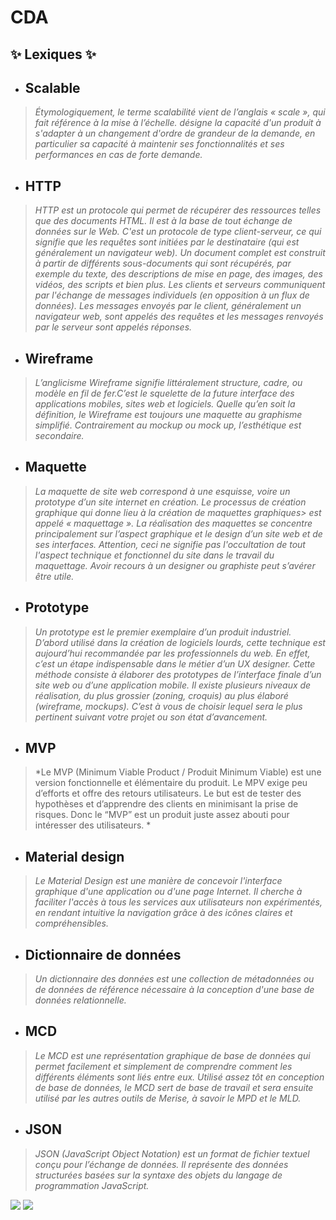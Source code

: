 # CDA 

## ✨ Lexiques ✨ 
                                 
- ## Scalable 
> *Étymologiquement, le terme scalabilité vient de l’anglais « scale », qui fait référence à la mise à l’échelle.
> désigne la capacité d'un produit à s'adapter à un changement d'ordre de grandeur de la demande, en particulier sa capacité à maintenir ses fonctionnalités et ses performances en cas de forte demande.*

- ## HTTP
> *HTTP est un protocole qui permet de récupérer des ressources telles que des documents HTML. Il est à la base de tout échange de données sur le Web. C'est un protocole de type client-serveur, ce qui signifie que les requêtes sont initiées par le destinataire (qui est généralement un navigateur web). Un document complet est construit à partir de différents sous-documents qui sont récupérés, par exemple du texte, des descriptions de mise en page, des images, des vidéos, des scripts et bien plus.
Les clients et serveurs communiquent par l'échange de messages individuels (en opposition à un flux de données). Les messages envoyés par le client, généralement un navigateur web, sont appelés des requêtes et les messages renvoyés par le serveur sont appelés réponses.*

- ## Wireframe 
> *L’anglicisme Wireframe signifie littéralement structure, cadre, ou modèle en fil de fer.C’est le squelette de la future interface des applications mobiles, sites web et logiciels. Quelle qu’en soit la définition, le Wireframe est toujours une maquette au graphisme simplifié. Contrairement au mockup ou mock up, l’esthétique est secondaire.*

- ## Maquette 
> *La maquette de site web correspond à une esquisse, voire un prototype d’un site internet en création. Le processus de création graphique qui donne lieu à la création de maquettes graphiques> est appelé « maquettage ». La réalisation des maquettes se concentre principalement sur l’aspect graphique et le design d’un site web et de ses interfaces. Attention, ceci ne signifie pas l'occultation de tout l'aspect technique et fonctionnel du site dans le travail du maquettage. Avoir recours à un designer ou graphiste peut s’avérer être utile.*

- ## Prototype 
> *Un prototype est le premier exemplaire d’un produit industriel. D’abord utilisé dans la création de logiciels lourds, cette technique est aujourd’hui recommandée par les professionnels du web.
En effet, c’est un étape indispensable dans le métier d’un UX designer. Cette méthode consiste à élaborer des prototypes de l’interface finale d’un site web ou d’une application mobile.
Il existe plusieurs niveaux de réalisation, du plus grossier (zoning, croquis) au plus élaboré (wireframe, mockups). C’est à vous de choisir lequel sera le plus pertinent suivant votre projet ou son état d’avancement.*

- ## MVP  
> *Le MVP (Minimum Viable Product / Produit Minimum Viable) est une version fonctionnelle et élémentaire du produit. Le MPV exige peu d’efforts et offre des retours utilisateurs. Le but est de tester des hypothèses et d’apprendre des clients en minimisant la prise de risques.
>Donc le “MVP” est un produit juste assez abouti pour intéresser des utilisateurs. * 

- ## Material design
> *Le Material Design est une manière de concevoir l'interface graphique d'une application ou d'une page Internet.
Il cherche à faciliter l'accès à tous les services aux utilisateurs non expérimentés, en rendant intuitive la navigation grâce à des icônes claires et compréhensibles.* 

- ## Dictionnaire de données
> *Un dictionnaire des données est une collection de métadonnées ou de données de référence nécessaire à la conception d'une base de données relationnelle.* 

- ## MCD
> *Le MCD est une représentation graphique de base de données qui permet facilement et simplement de comprendre comment les différents éléments sont liés entre eux. Utilisé assez tôt en conception de base de données, le MCD sert de base de travail et sera ensuite utilisé par les autres outils de Merise, à savoir le MPD et le MLD.* 

- ## JSON
> *JSON (JavaScript Object Notation) est un format de fichier textuel conçu pour l’échange de données. Il représente des données structurées basées sur la syntaxe des objets du langage de programmation JavaScript.*

![](https://th.bing.com/th/id/R.788e50dbb2554a61e57b39b5eb3c6be6?rik=Rje8JFYHh7Q7og&riu=http%3a%2f%2fimgup.motion-twin.com%2fdinorpg%2f7%2f8%2f8e50dbb2_1308556.jpg&ehk=R5rgISzhn629ABHm%2bJQuaCKR%2f%2fdyenr4NwyZLTanK9I%3d&risl=&pid=ImgRaw&r=0) ![](https://giffiles.alphacoders.com/121/12161.gif)
